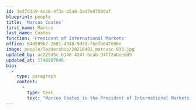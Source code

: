 ```yaml
---
id: 3e37dda9-4cc8-4f3a-b5a0-3ad7e07509af
blueprint: people
title: 'Marcus Coates'
first_name: Marcus
last_name: Coates
function: 'President of International Markets'
office: 04d509b7-2681-4348-9d3d-f6efb647e06e
image: people/leadership/20210401_marcusc-033.jpg
updated_by: ac229d5c-b146-4247-bcab-94ff2abeedd9
updated_at: 1748907046
bio:
  -
    type: paragraph
    content:
      -
        type: text
        text: "Marcus Coates is the President of International Markets, responsible for leading global sales, strategy, operations, and growth for all markets outside of North America. Having begun his career at Coates, Marcus recently celebrated his 20 year anniversary with the business in which he has held several senior leadership roles including General Manager of China & Chief Operating Officer before taking his current role as President of International Markets. During his tenure with Coates, Marcus has spent much of his time abroad developing global markets, including a relocation to China for seven years to\_build Coates' base of operations and strong market presence throughout Asia. He holds a Bachelor of Business from Western Sydney University.\_"
---
```


